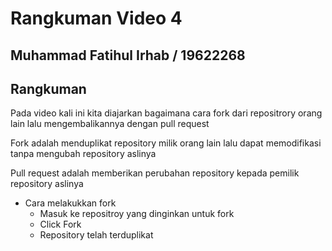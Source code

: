 # Rangkuman Video 4

## Muhammad Fatihul Irhab / 19622268

## Rangkuman

Pada video kali ini kita diajarkan bagaimana cara fork dari repositrory orang lain
lalu mengembalikannya dengan pull request

Fork adalah menduplikat repository milik orang lain lalu dapat memodifikasi 
tanpa mengubah repository aslinya

Pull request adalah memberikan perubahan repository kepada pemilik repository aslinya

- Cara melakukkan fork
    - Masuk ke repositroy yang dinginkan untuk fork
    - Click Fork
    - Repository telah terduplikat 

